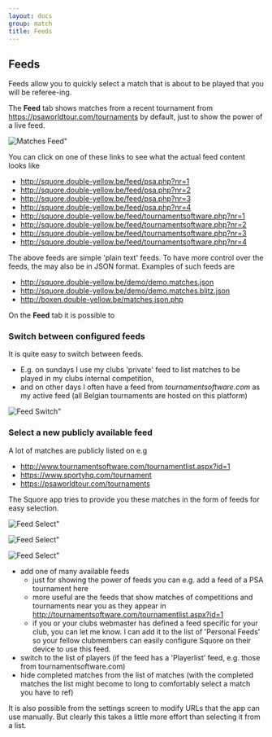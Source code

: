 ```yaml
---
layout: docs
group: match
title: Feeds
---
```

## Feeds

Feeds allow you to quickly select a match that is about to be played that you will be referee-ing.

The __Feed__ tab shows matches from a recent tournament from <https://psaworldtour.com/tournaments> by default, just to show the power of a live feed.

![Matches Feed"](/img/sb.matches.01.feed.matches.png)

You can click on one of these links to see what the actual feed content looks like
* <http://squore.double-yellow.be/feed/psa.php?nr=1>
* <http://squore.double-yellow.be/feed/psa.php?nr=2>
* <http://squore.double-yellow.be/feed/psa.php?nr=3>
* <http://squore.double-yellow.be/feed/psa.php?nr=4>
* <http://squore.double-yellow.be/feed/tournamentsoftware.php?nr=1>
* <http://squore.double-yellow.be/feed/tournamentsoftware.php?nr=2>
* <http://squore.double-yellow.be/feed/tournamentsoftware.php?nr=3>
* <http://squore.double-yellow.be/feed/tournamentsoftware.php?nr=4>

The above feeds are simple 'plain text' feeds. To have more control over the feeds, the may also be in JSON format.
Examples of such feeds are
* <http://squore.double-yellow.be/demo/demo.matches.json>
* <http://squore.double-yellow.be/demo/demo.matches.blitz.json>
* <http://boxen.double-yellow.be/matches.json.php>

On the __Feed__ tab it is possible to

### Switch between configured feeds

It is quite easy to switch between feeds.
* E.g. on sundays I use my clubs 'private' feed to list matches to be played in my clubs internal competition,
* and on other days I often have a feed from _tournamentsoftware.com_ as my active feed (all Belgian tournaments are hosted on this platform)

![Feed Switch"](/img/sb.matches.01.feed.switch.png)

### Select a new publicly available feed

A lot of matches are publicly listed on e.g
* <http://www.tournamentsoftware.com/tournamentlist.aspx?id=1>
* <https://www.sportyhq.com/tournament>
* <https://psaworldtour.com/tournaments>

The Squore app tries to provide you these matches in the form of feeds for easy selection.

![Feed Select"](/img/sb.matches.01.feeds.select.category.png)

![Feed Select"](/img/sb.matches.01.feeds.select.list.png)

![Feed Select"](/img/sb.matches.01.feeds.select.list.filtered.png)

* add one of many available feeds
    * just for showing the power of feeds you can e.g. add a feed of a PSA tournament here
    * more useful are the feeds that show matches of competitions and tournaments near you as they appear in <http://tournamentsoftware.com/tournamentlist.aspx?id=1>
    * if you or your clubs webmaster has defined a feed specific for your club, you can let me know.
      I can add it to the list of 'Personal Feeds' so your fellow clubmembers can easily configure Squore on their device to use this feed.
* switch to the list of players (if the feed has a 'Playerlist' feed, e.g. those from tournamentsoftware.com)
* hide completed matches from the list of matches (with the completed matches the list might become to long to comfortably select a match you have to ref)

It is also possible from the settings screen to modify URLs that the app can use manually.
But clearly this takes a little more effort than selecting it from a list.
